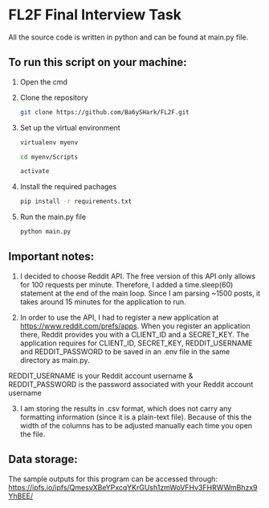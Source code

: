 # FL2F Final Interview Task

All the source code is written in python and can be found at main.py file.

## To run this script on your machine:

1. Open the cmd

2. Clone the repository
   ```bash
   git clone https://github.com/Ba6ySHark/FL2F.git
   ```
   
3. Set up the virtual environment
   ```bash
   virtualenv myenv
   ```
   ```bash
   cd myenv/Scripts
   ```
   ```bash
   activate
   ```
   
4. Install the required pachages
   ```bash
   pip install -r requirements.txt
   ```

5. Run the main.py file
   ```bash
   python main.py
   ```
## Important notes:

1. I decided to choose Reddit API. The free version of this API only allows for 100 requests per minute. Therefore, I added a time.sleep(60) statement at the end of the main loop. Since I am parsing ~1500 posts, it takes around 15 minutes for the application to run.

2. In order to use the API, I had to register a new application at https://www.reddit.com/prefs/apps. When you register an application there, Reddit provides you with a CLIENT_ID and a SECRET_KEY. The application requires for CLIENT_ID, SECRET_KEY, REDDIT_USERNAME and REDDIT_PASSWORD to be saved in an .env file in the same directory as main.py.

REDDIT_USERNAME is your Reddit account username &
REDDIT_PASSWORD is the password associated with your Reddit account username

3. I am storing the results in .csv format, which does not carry any formatting information (since it is a plain-text file). Because of this the width of the columns has to be adjusted manually each time you open the file.

## Data storage:

The sample outputs for this program can be accessed through: <br>
   https://ipfs.io/ipfs/QmesvXBeYPxcqYKrGUsh1zmWoVFHv3FHRWWmBhzx9YhBEE/
